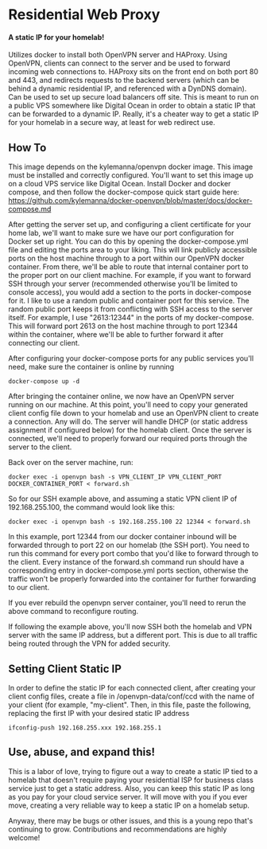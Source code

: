 # Residential Web Proxy #

#### A static IP for your homelab!  ####

Utilizes docker to install both OpenVPN server and HAProxy. Using OpenVPN, clients can connect to the server and be used to forward incoming web connections to. HAProxy sits on the front end on both port 80 and 443, and redirects requests to the backend servers (which can be behind a dynamic residential IP, and referenced with a DynDNS domain). Can be used to set up secure load balancers off site. This is meant to run on a public VPS somewhere like Digital Ocean in order to obtain a static IP that can be forwarded to a dynamic IP. Really, it's a cheater way to get a static IP for your homelab in a secure way, at least for web redirect use.

## How To ##

This image depends on the kylemanna/openvpn docker image. This image must be installed and correctly configured. You'll want to set this image up on a cloud VPS service like Digital Ocean. Install Docker and docker compose, and then follow the docker-compose quick start guide here: https://github.com/kylemanna/docker-openvpn/blob/master/docs/docker-compose.md

After getting the server set up, and configuring a client certificate for your home lab, we'll want to make sure we have our port configuration for Docker set up right. You can do this by opening the docker-compose.yml file and editing the ports area to your liking. This will link publicly accessible ports on the host machine through to a port within our OpenVPN docker container. From there, we'll be able to route that internal container port to the proper port on our client machine. For example, if you want to forward SSH through your server (recommended otherwise you'll be limited to console access), you would add a section to the ports in docker-compose for it. I like to use a random public and container port for this service. The random public port keeps it from conflicting with SSH access to the server itself. For example, I use "2613:12344" in the ports of my docker-compose. This will forward port 2613 on the host machine through to port 12344 within the container, where we'll be able to further forward it after connecting our client.

After configuring your docker-compose ports for any public services you'll need, make sure the container is online by running

	docker-compose up -d

After bringing the container online, we now have an OpenVPN server running on our machine. At this point, you'll need to copy your generated client config file down to your homelab and use an OpenVPN client to create a connection. Any will do. The server will handle DHCP (or static address assignment if configured below) for the homelab client. Once the server is connected, we'll need to properly forward our required ports through the server to the client.

Back over on the server machine, run:

	docker exec -i openvpn bash -s VPN_CLIENT_IP VPN_CLIENT_PORT DOCKER_CONTAINER_PORT < forward.sh 

So for our SSH example above, and assuming a static VPN client IP of 192.168.255.100, the command would look like this:

	docker exec -i openvpn bash -s 192.168.255.100 22 12344 < forward.sh

In this example, port 12344 from our docker container inbound will be forwarded through to port 22 on our homelab (the SSH port). You need to run this command for every port combo that you'd like to forward through to the client. Every instance of the forward.sh command run should have a corresponding entry in docker-compose.yml ports section, otherwise the traffic won't be properly forwarded into the container for further forwarding to our client.

If you ever rebuild the openvpn server container, you'll need to rerun the above command to reconfigure routing.

If following the example above, you'll now SSH both the homelab and VPN server with the same IP address, but a different port. This is due to all traffic being routed through the VPN for added security.


## Setting Client Static IP ##

In order to define the static IP for each connected client, after creating your client config files, create a file in /openvpn-data/conf/ccd with the name of your client (for example, "my-client". Then, in this file, paste the following, replacing the first IP with your desired static IP address

	ifconfig-push 192.168.255.xxx 192.168.255.1

## Use, abuse, and expand this! ##

This is a labor of love, trying to figure out a way to create a static IP tied to a homelab that doesn't require paying your residential ISP for business class service just to get a static address. Also, you can keep this static IP as long as you pay for your cloud service server. It will move with you if you ever move, creating a very reliable way to keep a static IP on a homelab setup. 

Anyway, there may be bugs or other issues, and this is a young repo that's continuing to grow. Contributions and recommendations are highly welcome!

